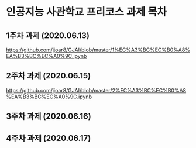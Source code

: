 # 인공지능 사관학교 프리코스 과제 목차

## 1주차 과제 (2020.06.13)
https://github.com/jjoar8/GJAI/blob/master/1%EC%A3%BC%EC%B0%A8%EA%B3%BC%EC%A0%9C.ipynb

## 2주차 과제 (2020.06.15)
https://github.com/jjoar8/GJAI/blob/master/2%EC%A3%BC%EC%B0%A8%EA%B3%BC%EC%A0%9C.ipynb

## 3주차 과제 (2020.06.16)

## 4주차 과제 (2020.06.17)
